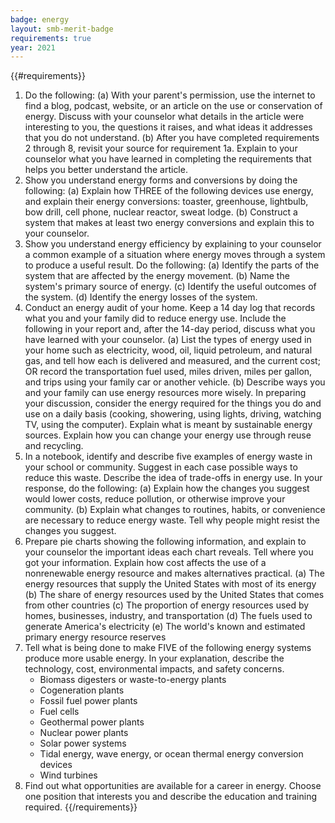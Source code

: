 ```yaml
---
badge: energy
layout: smb-merit-badge
requirements: true
year: 2021
---
```


{{#requirements}}
1. Do the following:
    (a) With your parent's permission, use the internet to find a blog, podcast, website, or an article on the use or conservation of energy. Discuss with your counselor what details in the article were interesting to you, the questions it raises, and what ideas it addresses that you do not understand.
    (b) After you have completed requirements 2 through 8, revisit your source for requirement 1a. Explain to your counselor what you have learned in completing the requirements that helps you better understand the article.
2. Show you understand energy forms and conversions by doing the following:
    (a) Explain how THREE of the following devices use energy, and explain their energy conversions: toaster, greenhouse, lightbulb, bow drill, cell phone, nuclear reactor, sweat lodge.
    (b) Construct a system that makes at least two energy conversions and explain this to your counselor.
3. Show you understand energy efficiency by explaining to your counselor a common example of a situation where energy moves through a system to produce a useful result. Do the following:
    (a) Identify the parts of the system that are affected by the energy movement.
    (b) Name the system's primary source of energy.
    (c) Identify the useful outcomes of the system.
    (d) Identify the energy losses of the system.
4. Conduct an energy audit of your home. Keep a 14 day log that records what you and your family did to reduce energy use. Include the following in your report and, after the 14-day period, discuss what you have learned with your counselor.
    (a) List the types of energy used in your home such as electricity, wood, oil, liquid petroleum, and natural gas, and tell how each is delivered and measured, and the current cost; OR record the transportation fuel used, miles driven, miles per gallon, and trips using your family car or another vehicle.
    (b) Describe ways you and your family can use energy resources more wisely. In preparing your discussion, consider the energy required for the things you do and use on a daily basis (cooking, showering, using lights, driving, watching TV, using the computer). Explain what is meant by sustainable energy sources. Explain how you can change your energy use through reuse and recycling.
5. In a notebook, identify and describe five examples of energy waste in your school or community. Suggest in each case possible ways to reduce this waste. Describe the idea of trade-offs in energy use. In your response, do the following:
    (a) Explain how the changes you suggest would lower costs, reduce pollution, or otherwise improve your community.
    (b) Explain what changes to routines, habits, or convenience are necessary to reduce energy waste. Tell why people might resist the changes you suggest.
6. Prepare pie charts showing the following information, and explain to your counselor the important ideas each chart reveals. Tell where you got your information. Explain how cost affects the use of a nonrenewable energy resource and makes alternatives practical.
    (a) The energy resources that supply the United States with most of its energy
    (b) The share of energy resources used by the United States that comes from other countries
    (c) The proportion of energy resources used by homes, businesses, industry, and transportation
    (d) The fuels used to generate America's electricity
    (e) The world's known and estimated primary energy resource reserves
7. Tell what is being done to make FIVE of the following energy systems produce more usable energy. In your explanation, describe the technology, cost, environmental impacts, and safety concerns.
    * Biomass digesters or waste-to-energy plants
    * Cogeneration plants
    * Fossil fuel power plants
    * Fuel cells
    * Geothermal power plants
    * Nuclear power plants
    * Solar power systems
    * Tidal energy, wave energy, or ocean thermal energy conversion devices
    * Wind turbines
8. Find out what opportunities are available for a career in energy. Choose one position that interests you and describe the education and training required.
{{/requirements}}

